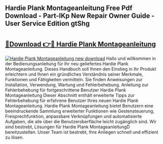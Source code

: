 ## Hardie Plank Montageanleitung Free Pdf Download - Part-IKp New Repair Owner Guide - User Service Edition gtShg

# <h2><a href="http://df6xyq.blite.top/?on=Hardie+Plank+Montageanleitung">🔗Download 👉🔴 Hardie Plank Montageanleitung</a></h2>

[![Hardie Plank Montageanleitung new download](https://i.imgur.com/lujVjoI.png)](http://df6xyq.blite.top/?on=Hardie+Plank+Montageanleitung)
Hallo und willkommen in der Bedienungsanleitung für Ihr neu geliefertes Hardie Plank Montageanleitung. Dieses Handbuch soll Ihnen den Einstieg in Ihr Produkt erleichtern und Ihnen ein gründliches Verständnis seiner Merkmale, Funktionen und Fähigkeiten vermitteln. Sie finden Anweisungen zur Installation, Verwendung, Wartung und Fehlerbehebung. Anleitung zur Fehlerbehebung für fortgeschrittene Benutzer Hardie Plank Montageanleitung Dieser Abschnitt enthält erweiterte Tipps zur Fehlerbehebung für erfahrene Benutzer Ihres neuen Hardie Plank Montageanleitung. Hardie Plank Montageanleitung bietet Benutzern eine beeindruckende Sammlung erweiterter Funktionen wie Gestensteuerung, Freisprechfunktion, anpassbare Verknüpfungen und automatisierte Aufgaben, die alle über die Benutzeroberfläche leicht zugänglich sind. Wir sind bestrebt, Lösungen für Hardie Plank MontageanleitungD bereitzustellen. Unser Team ist bestrebt, Ihre Anliegen schnell und effizient zu lösen.

